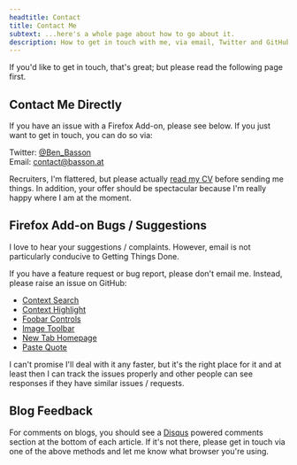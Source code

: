 ```yaml
---
headtitle: Contact
title: Contact Me
subtext: ...here's a whole page about how to go about it.
description: How to get in touch with me, via email, Twitter and GitHub.
---
```


If you'd like to get in touch, that's great; but please read the following page
first.

Contact Me Directly
-------------------

If you have an issue with a Firefox Add-on, please see below. If you just want 
to get in touch, you can do so via:

<i class="twlogo fa fa-twitter" markdown='1'></i> Twitter: [@Ben_Basson][1]  
<i class="emlogo fa fa-envelope" markdown='1'></i> Email: <contact@basson.at>

Recruiters, I'm flattered, but please actually [read my CV][2] before sending
me things. In addition, your offer should be spectacular because I'm really 
happy where I am at the moment.

Firefox Add-on Bugs / Suggestions
---------------------------------

I love to hear your suggestions / complaints. However, email is not 
particularly conducive to Getting Things Done. 

If you have a feature request or bug report, please don't email me. Instead, 
please raise an issue on GitHub:

* [Context Search][3] 
* [Context Highlight][4]
* [Foobar Controls][5]
* [Image Toolbar][6]
* [New Tab Homepage][7]
* [Paste Quote][8]

I can't promise I'll deal with it any faster, but it's the right place for it
and at least then I can track the issues properly and other people can see 
responses if they have similar issues / requests.

Blog Feedback
-------------

For comments on blogs, you should see a [Disqus][9] powered comments section 
at the bottom of each article. If it's not there, please get in touch via
one of the above methods and let me know what browser you're using.

[1]: https://twitter.com/Ben_Basson
[2]: http://careers.stackoverflow.com/benbasson
[3]: https://github.com/benbasson/contextsearch/issues
[4]: https://github.com/benbasson/contexthighlight/issues
[5]: https://github.com/benbasson/foobarcontrols/issues
[6]: https://github.com/benbasson/imagetoolbar/issues
[7]: https://github.com/benbasson/newtabhomepage/issues
[8]: https://github.com/benbasson/pastequote/issues
[9]: http://disqus.com/